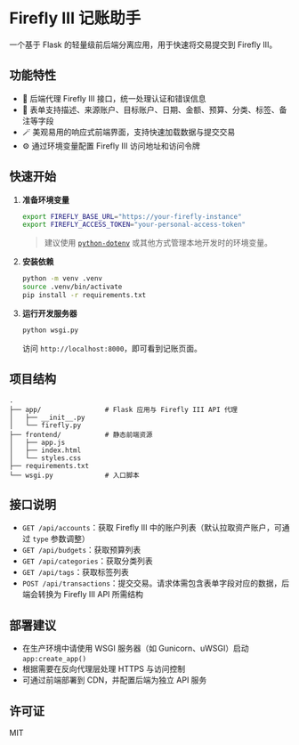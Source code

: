 # Firefly III 记账助手

一个基于 Flask 的轻量级前后端分离应用，用于快速将交易提交到 Firefly III。

## 功能特性

- 🔐 后端代理 Firefly III 接口，统一处理认证和错误信息
- 🧾 表单支持描述、来源账户、目标账户、日期、金额、预算、分类、标签、备注等字段
- 🪄 美观易用的响应式前端界面，支持快速加载数据与提交交易
- ⚙️ 通过环境变量配置 Firefly III 访问地址和访问令牌

## 快速开始

1. **准备环境变量**

   ```bash
   export FIREFLY_BASE_URL="https://your-firefly-instance"
   export FIREFLY_ACCESS_TOKEN="your-personal-access-token"
   ```

   > 建议使用 [`python-dotenv`](https://pypi.org/project/python-dotenv/) 或其他方式管理本地开发时的环境变量。

2. **安装依赖**

   ```bash
   python -m venv .venv
   source .venv/bin/activate
   pip install -r requirements.txt
   ```

3. **运行开发服务器**

   ```bash
   python wsgi.py
   ```

   访问 `http://localhost:8000`，即可看到记账页面。

## 项目结构

```
.
├── app/                # Flask 应用与 Firefly III API 代理
│   ├── __init__.py
│   └── firefly.py
├── frontend/           # 静态前端资源
│   ├── app.js
│   ├── index.html
│   └── styles.css
├── requirements.txt
└── wsgi.py             # 入口脚本
```

## 接口说明

- `GET /api/accounts`：获取 Firefly III 中的账户列表（默认拉取资产账户，可通过 `type` 参数调整）
- `GET /api/budgets`：获取预算列表
- `GET /api/categories`：获取分类列表
- `GET /api/tags`：获取标签列表
- `POST /api/transactions`：提交交易。请求体需包含表单字段对应的数据，后端会转换为 Firefly III API 所需结构

## 部署建议

- 在生产环境中请使用 WSGI 服务器（如 Gunicorn、uWSGI）启动 `app:create_app()`
- 根据需要在反向代理层处理 HTTPS 与访问控制
- 可通过前端部署到 CDN，并配置后端为独立 API 服务

## 许可证

MIT
